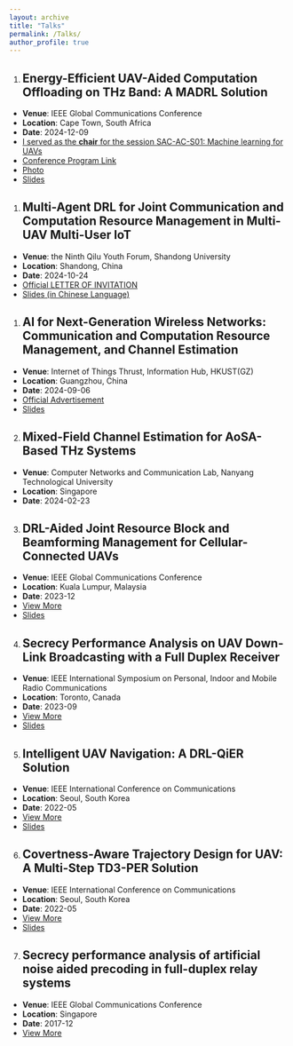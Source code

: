 ```yaml
---
layout: archive
title: "Talks"
permalink: /Talks/
author_profile: true
---
```



1. ## Energy-Efficient UAV-Aided Computation Offloading on THz Band: A MADRL Solution
- **Venue**: IEEE Global Communications Conference
- **Location**: Cape Town, South Africa
- **Date**: 2024-12-09
- [I served as the **chair** for the session SAC-AC-S01: Machine learning for UAVs](/files/pdf/Talks/Globecom2024SACAC.pdf)
- [Conference Program Link](https://globecom2024.ieee-globecom.org/program/technical-program-day-1)
- [Photo](/files/pdf/sessionChairingGC24.jpg)
- [Slides](/files/pdf/Talks/slideGC24Dec09.pdf)


1. ## Multi-Agent DRL for Joint Communication and Computation Resource Management in Multi-UAV Multi-User IoT
- **Venue**: the Ninth Qilu Youth Forum, Shandong University
- **Location**: Shandong, China
- **Date**: 2024-10-24
- [Official LETTER OF INVITATION](/files/pdf/Talks/LoI_SDU24Oct24.pdf)
- [Slides (in Chinese Language)](/files/pdf/Talks/sildeSDU24Oct24.pdf)

1. ## AI for Next-Generation Wireless Networks: Communication and Computation Resource Management, and Channel Estimation
- **Venue**: Internet of Things Thrust, Information Hub, HKUST(GZ)
- **Location**: Guangzhou, China
- **Date**: 2024-09-06
- [Official Advertisement](https://calendar.hkust.edu.hk/events/iot-thrust-seminar-next-generation-wireless-networks-communication-and-computation-resource)
- [Slides](/files/pdf/Talks/slideTalkHKUSTGZ24Sep06.pdf)

2. ## Mixed-Field Channel Estimation for AoSA-Based THz Systems
- **Venue**: Computer Networks and Communication Lab, Nanyang Technological University
- **Location**: Singapore
- **Date**: 2024-02-23

3. ## DRL-Aided Joint Resource Block and Beamforming Management for Cellular-Connected UAVs
- **Venue**: IEEE Global Communications Conference
- **Location**: Kuala Lumpur, Malaysia
- **Date**: 2023-12
- [View More](https://ieeexplore.ieee.org/document/10437176)
- [Slides](/files/pdf/Talks/slideTalkGC23Dec.pdf)

4. ## Secrecy Performance Analysis on UAV Down-Link Broadcasting with a Full Duplex Receiver
- **Venue**: IEEE International Symposium on Personal, Indoor and Mobile Radio Communications
- **Location**: Toronto, Canada
- **Date**: 2023-09
- [View More](https://ieeexplore.ieee.org/document/10293850)
- [Slides](/files/pdf/Talks/slideTalkSecrecyPIMRC23Sep.pdf)

5. ## Intelligent UAV Navigation: A DRL-QiER Solution
- **Venue**: IEEE International Conference on Communications
- **Location**: Seoul, South Korea
- **Date**: 2022-05
- [View More](https://ieeexplore.ieee.org/document/9838566)
- [Slides](/files/pdf/Talks/slideTalkDRLQiER_ICC22May.pdf)

6. ## Covertness-Aware Trajectory Design for UAV: A Multi-Step TD3-PER Solution
- **Venue**: IEEE International Conference on Communications
- **Location**: Seoul, South Korea
- **Date**: 2022-05
- [View More](https://ieeexplore.ieee.org/document/9839093)
- [Slides](/files/pdf/Talks/slideTalkUAVNavigation_ICC22May.pdf)

7. ## Secrecy performance analysis of artificial noise aided precoding in full-duplex relay systems
- **Venue**: IEEE Global Communications Conference
- **Location**: Singapore
- **Date**: 2017-12
- [View More](https://ieeexplore.ieee.org/document/8254504)

